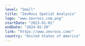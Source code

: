 ```yaml
---
level: "Small"
title: "ZevRoss Spatial Analysis"
logo: "www.zevross.com.png"
startDate: "2023-01-01"
endDate: "2024-02-29"
link: "https://www.zevross.com/"
country: "United States of America"
---
```

